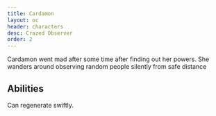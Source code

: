 ```yaml
---
title: Cardamon
layout: oc
header: characters
desc: Crazed Observer
order: 2
---
```

Cardamon went mad after some time after finding out her powers. She wanders around observing random people silently from safe distance
## Abilities
Can regenerate swiftly.
